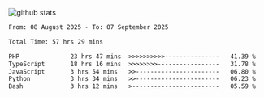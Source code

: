 
![github stats](https://github-readme-stats.vercel.app/api?username=realmahd1&show_icons=true&theme=codeSTACKr&hide_rank=true&count_private=true)

<!--START_SECTION:waka-->

```txt
From: 08 August 2025 - To: 07 September 2025

Total Time: 57 hrs 29 mins

PHP              23 hrs 47 mins  >>>>>>>>>>---------------   41.39 %
TypeScript       18 hrs 16 mins  >>>>>>>>-----------------   31.78 %
JavaScript       3 hrs 54 mins   >>-----------------------   06.80 %
Python           3 hrs 34 mins   >>-----------------------   06.23 %
Bash             3 hrs 12 mins   >------------------------   05.59 %
```

<!--END_SECTION:waka-->

